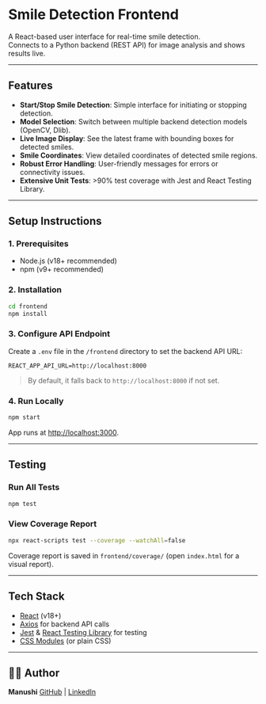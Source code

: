 # Smile Detection Frontend

A React-based user interface for real-time smile detection.  
Connects to a Python backend (REST API) for image analysis and shows results live.

---

## Features

- **Start/Stop Smile Detection**: Simple interface for initiating or stopping detection.
- **Model Selection**: Switch between multiple backend detection models (OpenCV, Dlib).
- **Live Image Display**: See the latest frame with bounding boxes for detected smiles.
- **Smile Coordinates**: View detailed coordinates of detected smile regions.
- **Robust Error Handling**: User-friendly messages for errors or connectivity issues.
- **Extensive Unit Tests**: >90% test coverage with Jest and React Testing Library.

---

## Setup Instructions

### 1. Prerequisites

- Node.js (v18+ recommended)
- npm (v9+ recommended)

### 2. Installation

```bash
cd frontend
npm install
```

### 3. Configure API Endpoint

Create a `.env` file in the `/frontend` directory to set the backend API URL:

```
REACT_APP_API_URL=http://localhost:8000
```

> By default, it falls back to `http://localhost:8000` if not set.

### 4. Run Locally

```bash
npm start
```

App runs at [http://localhost:3000](http://localhost:3000).

---

## Testing

### Run All Tests

```bash
npm test
```

### View Coverage Report

```bash
npx react-scripts test --coverage --watchAll=false
```

Coverage report is saved in `frontend/coverage/` (open `index.html` for a visual report).

---

## Tech Stack

- [React](https://reactjs.org/) (v18+)
- [Axios](https://axios-http.com/) for backend API calls
- [Jest](https://jestjs.io/) & [React Testing Library](https://testing-library.com/) for testing
- [CSS Modules](https://css-tricks.com/css-modules-part-1-need/) (or plain CSS)

---

## 👩‍💻 Author

**Manushi**
[GitHub](https://github.com/manushig) | [LinkedIn](https://linkedin.com/in/manushi-g)
